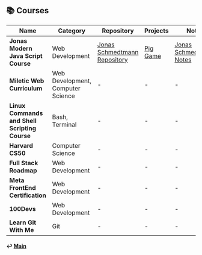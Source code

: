 ## 📚 Courses

| Name                                          | Category                          | Repository                                                                                     | Projects                                                              | Notes                                                 | Link                                                                                                                                        | Status      |
| --------------------------------------------- | --------------------------------- | ---------------------------------------------------------------------------------------------- | --------------------------------------------------------------------- | ----------------------------------------------------- | ------------------------------------------------------------------------------------------------------------------------------------------- | ----------- |
| **Jonas Modern Java Script Course**           | Web Development                   | [Jonas Schmedtmann Repository](https://github.com/jonasschmedtmann/complete-javascript-course) | [Pig Game](/work/code-snippets.md#jonas-schmedtmann-pig-game-project) | [Jonas Schmedtmann Notes](./notes/jonas_schmedtmann/) | [Modern JavaScript Course Jonas](https://www.udemy.com/share/101Wfe3@hUCWkpLSs9ymB5MoiOgELC_DBwvgO_Z49fhoeI9GLpiauqA3g-_DN8QYrjy9NBltbw==/) | In Progress |
| **Miletic Web Curriculum**                    | Web Development, Computer Science | -                                                                                              | -                                                                     | -                                                     | [Miletic Web](https://group.miletic.net/hr/nastava/kolegiji/PW/)                                                                            | To Do       |
| **Linux Commands and Shell Scripting Course** | Bash, Terminal                    | -                                                                                              | -                                                                     | -                                                     | [Linux & Bash](https://www.coursera.org/learn/hands-on-introduction-to-linux-commands-and-shell-scripting)                                  | To Do       |
| **Harvard CS50**                              | Computer Science                  | -                                                                                              | -                                                                     | -                                                     | [CS50](https://cs50.harvard.edu/x/2024/)                                                                                                    | To Do       |
| **Full Stack Roadmap**                        | Web Development                   | -                                                                                              | -                                                                     | -                                                     | [Full Stack Roadmap](https://roadmap.sh/full-stack)                                                                                         | To Do       |
| **Meta FrontEnd Certification**               | Web Development                   | -                                                                                              | -                                                                     | -                                                     | [Meta FrontEnd Course](https://www.coursera.org/professional-certificates/meta-front-end-developer)                                         | To Do       |
| **100Devs**                                   | Web Development                   | -                                                                                              | -                                                                     | -                                                     | [100 Devs Curriculum](https://communitytaught.org/class/all)                                                                                | To Do       |
| **Learn Git With Me**                         | Git                               | -                                                                                              | -                                                                     | -                                                     | [Learn git with me](https://www.gitme.live/)                                                                                                | To Do       |

#### ↩️ [Main](/README.md)
